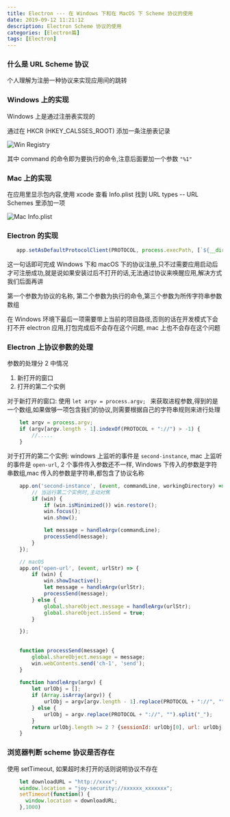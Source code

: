 ```yaml
---
title: Electron --- 在 Windows 下和在 MacOS 下 Scheme 协议的使用
date: 2019-09-12 11:21:12
description: Electron Scheme 协议的使用
categories: [Electron篇]
tags: [Electron]
---
```


<!-- more -->
### 什么是 URL Scheme 协议
个人理解为注册一种协议来实现应用间的跳转

### Windows 上的实现
Windows 上是通过注册表实现的

通过在 HKCR (HKEY_CALSSES_ROOT) 添加一条注册表记录

![Win Registry](http://image.joylau.cn/blog/Electron-URL-Scheme-win.png)

其中 command 的命令即为要执行的命令,注意后面要加一个参数 `"%1"`

### Mac 上的实现
在应用里显示包内容,使用 xcode 查看 Info.plist 找到 URL types -- URL Schemes 里添加一项

![Mac Info.plist](http://image.joylau.cn/blog/Electron-URL-Scheme-mac.png)

### Electron 的实现

```js
   app.setAsDefaultProtocolClient(PROTOCOL, process.execPath, [`${__dirname}`]);
```

这一句话即可完成 Windows 下和 macOS 下的协议注册,只不过需要应用启动后才可注册成功,就是说如果安装过后不打开的话,无法通过协议来唤醒应用,解决方式我们后面再讲

第一个参数为协议的名称, 第二个参数为执行的命令,第三个参数为所传字符串参数数组

在 Windows 环境下最后一项需要带上当前的项目路径,否则的话在开发模式下会打不开 electron 应用,打包完成后不会存在这个问题, mac 上也不会存在这个问题


### Electron 上协议参数的处理
参数的处理分 2 中情况
1. 新打开的窗口
2. 打开的第二个实例

对于新打开的窗口:
使用 `let argv = process.argv; ` 来获取进程参数,得到的是一个数组,如果做够一项包含我们的协议,则需要根据自己的字符串规则来进行处理

```js
    let argv = process.argv;
    if (argv[argv.length - 1].indexOf(PROTOCOL + "://") > -1) {
        //.....
    }
```

对于打开的第二个实例:
windows 上监听的事件是 `second-instance`, mac 上监听的事件是 `open-url`, 2 个事件传入参数还不一样, Windows 下传入的参数是字符串数组,mac 传入的参数是字符串,都包含了协议名称

```js
    app.on('second-instance', (event, commandLine, workingDirectory) => {
        // 当运行第二个实例时,主动对焦
        if (win) {
            if (win.isMinimized()) win.restore();
            win.focus();
            win.show();

            let message = handleArgv(commandLine);
            processSend(message);
        }
    });

    // macOS
    app.on('open-url', (event, urlStr) => {
        if (win) {
            win.showInactive();
            let message = handleArgv(urlStr);
            processSend(message);
        } else {
            global.shareObject.message = handleArgv(urlStr);
            global.shareObject.isSend = true;
        }

    });
    
    
    function processSend(message) {
        global.shareObject.message = message;
        win.webContents.send('ch-1', 'send');
    }
    
    function handleArgv(argv) {
        let urlObj = [];
        if (Array.isArray(argv)) {
            urlObj = argv[argv.length - 1].replace(PROTOCOL + "://", "").split("_");
        } else {
            urlObj = argv.replace(PROTOCOL + "://", "").split("_");
        }
        return urlObj.length >= 2 ? {sessionId: urlObj[0], url: urlObj[1], macInfo: os.networkInterfaces()} : {};
    }
```

### 浏览器判断 scheme 协议是否存在
使用 setTimeout, 如果超时未打开的话则说明协议不存在 

```js
    let downloadURL = "http://xxxx";
    window.location = "joy-security://xxxxxx_xxxxxxx";
    setTimeout(function() {
      window.location = downloadURL;
    },1000)
```
